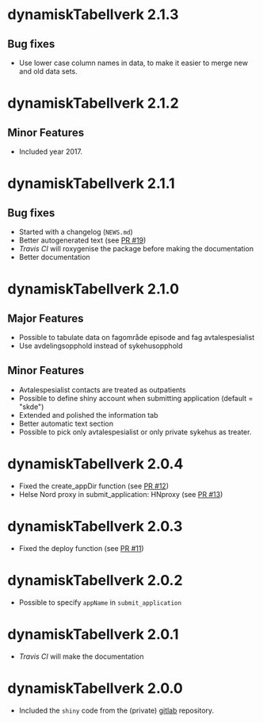 # dynamiskTabellverk 2.1.3

## Bug fixes

- Use lower case column names in data, to make it easier to merge new and old data sets.

# dynamiskTabellverk 2.1.2

## Minor Features

- Included year 2017.

# dynamiskTabellverk 2.1.1

## Bug fixes

- Started with a changelog (`NEWS.md`)
- Better autogenerated text (see [PR #19](https://github.com/SKDE-Analyse/dynamiskTabellverk/pull/19))
- *Travis CI* will roxygenise the package before making the documentation
- Better documentation

# dynamiskTabellverk 2.1.0

## Major Features

- Possible to tabulate data on fagområde episode and fag avtalespesialist
- Use avdelingsopphold instead of sykehusopphold

## Minor Features

- Avtalespesialist contacts are treated as outpatients
- Possible to define shiny account when submitting application (default = "skde")
- Extended and polished the information tab
- Better automatic text section
- Possible to pick only avtalespesialist or only private sykehus as treater.

# dynamiskTabellverk 2.0.4

- Fixed the create_appDir function (see [PR #12](https://github.com/SKDE-Analyse/dynamiskTabellverk/pull/12))
- Helse Nord proxy in submit_application: HNproxy (see [PR #13](https://github.com/SKDE-Analyse/dynamiskTabellverk/pull/13))

# dynamiskTabellverk 2.0.3

- Fixed the deploy function (see [PR #11](https://github.com/SKDE-Analyse/dynamiskTabellverk/pull/11))

# dynamiskTabellverk 2.0.2

- Possible to specify `appName` in `submit_application`

# dynamiskTabellverk 2.0.1

- *Travis CI* will make the documentation

# dynamiskTabellverk 2.0.0

- Included the `shiny` code from the (private) [gitlab](https://gitlab.com/skde/tabellverk) repository.

